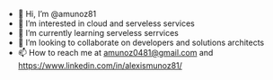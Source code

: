 - 👋 Hi, I’m @amunoz81
- 👀 I’m interested in cloud and serveless services
- 🌱 I’m currently learning serveless serrvices
- 💞️ I’m looking to collaborate on developers and solutions architects
- 📫 How to reach me at amunoz0481@gmail.com and https://www.linkedin.com/in/alexismunoz81/ 

<!---
amunoz81/amunoz81 is a ✨ special ✨ repository because its `README.md` (this file) appears on your GitHub profile.
You can click the Preview link to take a look at your changes.
--->
